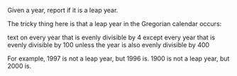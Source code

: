 Given a year, report if it is a leap year.

The tricky thing here is that a leap year in the Gregorian calendar occurs:

text
on every year that is evenly divisible by 4
  except every year that is evenly divisible by 100
    unless the year is also evenly divisible by 400


For example, 1997 is not a leap year, but 1996 is.  1900 is not a leap
year, but 2000 is.
